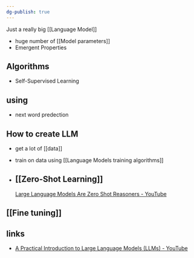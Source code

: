 ```yaml
---
dg-publish: true
---
```


Just a really big [[Language Model]]
- huge number of [[Model parameters]]
- Emergent Properties 
## Algorithms 
- Self-Supervised Learning

## using
- next word predection

## How to create LLM
- get a lot of [[data]]
- train on data using [[Language Models training algorithms]]

- ## [[Zero-Shot Learning]]
	[Large Language Models Are Zero Shot Reasoners - YouTube](https://www.youtube.com/watch?v=T-w_5T-j-dA)

## [[Fine tuning]]

## links
- [A Practical Introduction to Large Language Models (LLMs) - YouTube](https://www.youtube.com/watch?v=tFHeUSJAYbE&list=PLz-ep5RbHosU2hnz5ejezwaYpdMutMVB0)
